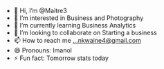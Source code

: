 - 👋 Hi, I’m @Maitre3
- 👀 I’m interested in Business and Photography
- 🌱 I’m currently learning Business Analytics
- 💞️ I’m looking to collaborate on Starting a business 
- 📫 How to reach me ...nkwaine4@gmail.com
- 😄 Pronouns: Imanol
- ⚡ Fun fact: Tomorrow stats today 

<!---
Maitre3/Maitre3 is a ✨ special ✨ repository because its `README.md` (this file) appears on your GitHub profile.
You can click the Preview link to take a look at your changes.
--->
